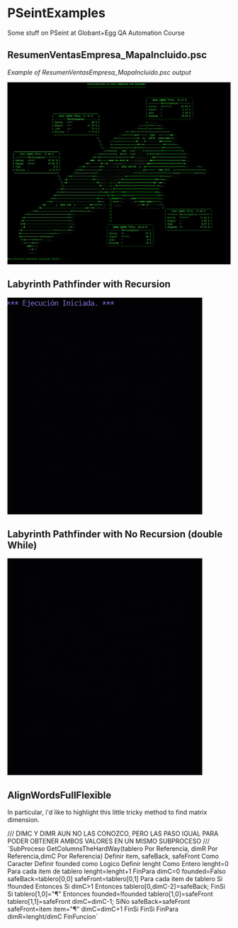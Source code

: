 # PSeintExamples
Some stuff on PSeint at Globant+Egg QA Automation Course


## ResumenVentasEmpresa_MapaIncluido.psc

*Example of ResumenVentasEmpresa_MapaIncluido.psc output*

![alt text](https://github.com/Jmlucero1984/PSeintExamples/blob/main/map.JPG?raw=true)



## Labyrinth Pathfinder with Recursion 

![alt text](https://github.com/Jmlucero1984/PSeintExamples/blob/main/Labyrinth%20Recursion.gif?raw=true)



## Labyrinth Pathfinder with No Recursion (double While)

![alt text](https://github.com/Jmlucero1984/PSeintExamples/blob/main/Labyrinth%20No%20Recursion.gif?raw=true)


## AlignWordsFullFlexible

In particular, i'd like to highlight this little tricky method to find matrix dimension.

 
/// DIMC Y DIMR AUN NO LAS CONOZCO, PERO LAS PASO IGUAL PARA PODER OBTENER AMBOS VALORES EN UN MISMO SUBPROCESO ///
´SubProceso GetColumnsTheHardWay(tablero Por Referencia, dimR Por Referencia,dimC Por Referencia)
	Definir item, safeBack, safeFront Como Caracter
 Definir founded como Logico
 Definir lenght Como Entero
	lenght=0
	Para cada item de tablero
  lenght=lenght+1
 FinPara
	dimC=0
 founded=Falso
 safeBack=tablero[0,0]
 safeFront=tablero[0,1]
	Para cada item de tablero
		Si !founded Entonces
			Si dimC>1 Entonces
    tablero[0,dimC-2]=safeBack;
   FinSi
			Si tablero[1,0]="¶" Entonces 
    founded=!founded
    tablero[1,0]=safeFront
    tablero[1,1]=safeFront
    dimC=dimC-1;
			SiNo 
    safeBack=safeFront
    safeFront=item
    item="¶"
    dimC=dimC+1
   FinSi
		FinSi
	FinPara
	dimR=lenght/dimC
FinFuncion´
